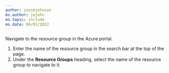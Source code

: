 ```yaml
---
author: jessmjohnson
ms.author: jejohn
ms.topic: include
ms.date: 06/01/2022
---
```


Navigate to the resource group in the Azure portal.

1. Enter the name of the resource group in the search bar at the top of the page.
1. Under the **Resource Groups** heading, select the name of the resource group to navigate to it.
